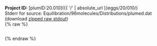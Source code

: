 **Project ID:** [plumID:20.010]({{ '/' | absolute_url }}eggs/20/010/)  
Stderr for source:  Equilibration/96molecules/Distributions/plumed.dat   
(download [zipped raw stdout](plumed.dat.plumed_master.stdout.txt.zip))  
{% raw %}
<pre>
</pre>
{% endraw %}
